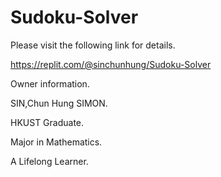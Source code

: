 # Sudoku-Solver

Please visit the following link for details.

https://replit.com/@sinchunhung/Sudoku-Solver

Owner information.

SIN,Chun Hung SIMON. 

HKUST Graduate. 

Major in Mathematics.

A Lifelong Learner.
